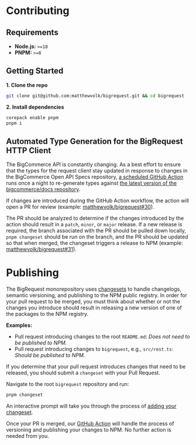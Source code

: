 # Contributing

## Requirements

- **Node.js:** `>=18`
- **PNPM:** `>=8`

## Getting Started

**1. Clone the repo**

```sh
git clone git@github.com:matthewvolk/bigrequest.git && cd bigrequest
```

**2. Install dependencies**

```sh
corepack enable pnpm
pnpm i
```

## Automated Type Generation for the BigRequest HTTP Client

The BigCommerce API is constantly changing. As a best effort to ensure that the types for the request client stay updated in response to changes in the BigCommerce Open API Specs repository, [a scheduled GitHub Action](.github/workflows/nightly.yml) runs once a night to re-generate types against [the latest version of the bigcommerce/docs repository](https://github.com/bigcommerce/docs/tree/main/reference).

If changes are introduced during the GitHub Action workflow, the action will open a PR for review (example: [matthewvolk/bigrequest#30](https://github.com/matthewvolk/bigrequest/pull/30)).

The PR should be analyzed to determine if the changes introduced by the action should result in a `patch`, `minor`, or `major` release. If a new release is required, the branch associated with the PR should be pulled down locally, `pnpm changeset` should be run on the branch, and the PR should be updated so that when merged, the changeset triggers a release to NPM (example: [matthewvolk/bigrequest#31](https://github.com/matthewvolk/bigrequest/pull/31)).

# Publishing

The BigRequest monorepository uses [changesets](https://github.com/changesets/changesets) to handle changelogs, semantic versioning, and publishing to the NPM public registry. In order for your pull request to be merged, you must think about whether or not the changes you introduce should result in releasing a new version of one of the packages to the NPM registry.

**Examples:**

- Pull request introducing changes to the root `README.md`: _Does not need to be published to NPM._
- Pull request introducing changes to `bigrequest`, e.g., `src/rest.ts`: _Should be published to NPM._

If you determine that your pull request introduces changes that need to be released, you should submit a `changeset` with your Pull Request.

Navigate to the root `bigrequest` repository and run:

```sh
pnpm changeset
```

An interactive prompt will take you through the process of [adding your changeset](https://github.com/changesets/changesets/blob/main/docs/adding-a-changeset.md).

Once your PR is merged, our [GitHub Action](.github/workflows/release.yml) will handle the process of versioning and publishing your changes to NPM. No further action is needed from you.
